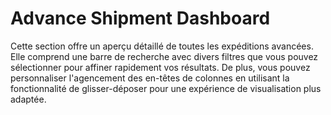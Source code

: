 # Advance Shipment Dashboard

Cette section offre un aperçu détaillé de toutes les expéditions avancées. Elle comprend une barre de recherche avec divers filtres que vous pouvez sélectionner pour affiner rapidement vos résultats. De plus, vous pouvez personnaliser l'agencement des en-têtes de colonnes en utilisant la fonctionnalité de glisser-déposer pour une expérience de visualisation plus adaptée.
